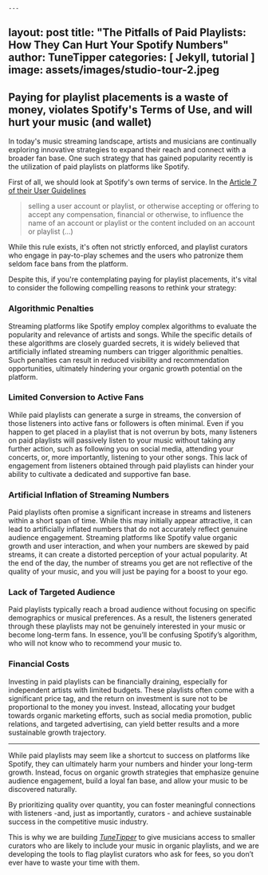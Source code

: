     ---
layout: post
title:  "The Pitfalls of Paid Playlists: How They Can Hurt Your Spotify Numbers"
author: TuneTipper
categories: [ Jekyll, tutorial ]
image: assets/images/studio-tour-2.jpeg
---

## Paying for playlist placements is a waste of money, violates Spotify's Terms of Use, and will hurt your music (and wallet)

In today's music streaming landscape, artists and musicians are continually exploring innovative strategies to expand their reach and connect with a broader fan base. One such strategy that has gained popularity recently is the utilization of paid playlists on platforms like Spotify.

First of all, we should look at Spotify's own terms of service. In the [Article 7 of their User Guidelines](https://www.spotify.com/uk/legal/user-guidelines/)

> selling a user account or playlist, or otherwise accepting or offering to accept any compensation, financial or otherwise, to influence the name of an account or playlist or the content included on an account or playlist (...)

While this rule exists, it's often not strictly enforced, and playlist curators who engage in pay-to-play schemes and the users who patronize them seldom face bans from the platform.

Despite this, if you're contemplating paying for playlist placements, it's vital to consider the following compelling reasons to rethink your strategy:

### Algorithmic Penalties
Streaming platforms like Spotify employ complex algorithms to evaluate the popularity and relevance of artists and songs. While the specific details of these algorithms are closely guarded secrets, it is widely believed that artificially inflated streaming numbers can trigger algorithmic penalties. Such penalties can result in reduced visibility and recommendation opportunities, ultimately hindering your organic growth potential on the platform.

### Limited Conversion to Active Fans
While paid playlists can generate a surge in streams, the conversion of those listeners into active fans or followers is often minimal. Even if you happen to get placed in a playlist that is not overrun by bots, many listeners on paid playlists will passively listen to your music without taking any further action, such as following you on social media, attending your concerts, or, more importantly, listening to your other songs. This lack of engagement from listeners obtained through paid playlists can hinder your ability to cultivate a dedicated and supportive fan base. 

### Artificial Inflation of Streaming Numbers
Paid playlists often promise a significant increase in streams and listeners within a short span of time. While this may initially appear attractive, it can lead to artificially inflated numbers that do not accurately reflect genuine audience engagement. Streaming platforms like Spotify value organic growth and user interaction, and when your numbers are skewed by paid streams, it can create a distorted perception of your actual popularity. At the end of the day, the number of streams you get are not reflective of the quality of your music, and you will just be paying for a boost to your ego.

### Lack of Targeted Audience
Paid playlists typically reach a broad audience without focusing on specific demographics or musical preferences. As a result, the listeners generated through these playlists may not be genuinely interested in your music or become long-term fans. In essence, you’ll be confusing Spotify’s algorithm, who will not know who to recommend your music to.

### Financial Costs
Investing in paid playlists can be financially draining, especially for independent artists with limited budgets. These playlists often come with a significant price tag, and the return on investment is sure not to be proportional to the money you invest. Instead, allocating your budget towards organic marketing efforts, such as social media promotion, public relations, and targeted advertising, can yield better results and a more sustainable growth trajectory.

---

While paid playlists may seem like a shortcut to success on platforms like Spotify, they can ultimately harm your numbers and hinder your long-term growth. Instead, focus on organic growth strategies that emphasize genuine audience engagement, build a loyal fan base, and allow your music to be discovered naturally. 

By prioritizing quality over quantity, you can foster meaningful connections with listeners -and, just as importantly, curators - and achieve sustainable success in the competitive music industry.

This is why we are building *[TuneTipper](https://www.tunetipper.com/)* to give musicians access to smaller curators who are likely to include your music in organic playlists, and we are developing the tools to flag playlist curators who ask for fees, so you don’t ever have to waste your time with them. 

